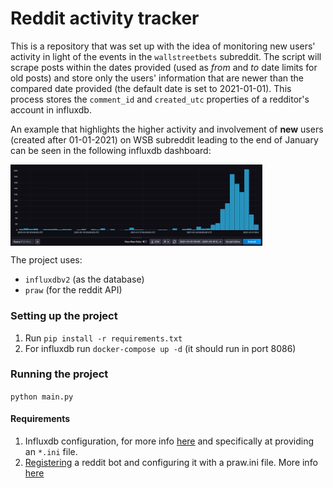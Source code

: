 # Reddit activity tracker

This is a repository that was set up with the idea of monitoring new users' activity in light of the events in the `wallstreetbets` subreddit. The script will scrape posts within the dates provided (used as _from_ and _to_ date limits for old posts) and store only the users' information that are newer than the compared date provided (the default date is set to 2021-01-01). This process stores the `comment_id` and `created_utc` properties of a redditor's account in influxdb.  

An example that highlights the higher activity and involvement of **new** users (created after 01-01-2021) on WSB subreddit leading to the end of January can be seen in the following influxdb dashboard:

<a href=""><img src="images/influxdb2-2.png" align="center" height="80%" width="80%"></a>


The project uses:
   * `influxdbv2` (as the database)
   * `praw` (for the reddit API) 


### Setting up the project

1. Run `pip install -r requirements.txt`
2. For influxdb run `docker-compose up -d` (it should run in port 8086) 


### Running the project

`python main.py` 



#### Requirements

1. Influxdb configuration, for more info [here](https://github.com/influxdata/influxdb-client-python#client-configuration) and specifically at providing an `*.ini` file.
2. [Registering](https://github.com/reddit-archive/reddit/wiki/OAuth2-Quick-Start-Example#first-steps) a reddit bot and configuring it with a praw.ini file. More info [here](https://praw.readthedocs.io/en/latest/getting_started/configuration/prawini.html)
